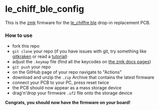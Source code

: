 # le_chiff_ble_config

This is the [zmk](https://zmk.dev) firmware for the [le_chiffre ble](https://github.com/MangoIV/le_chiff_ble) drop-in replacement PCB. 

### How to use 

- fork this repo
- `git clone` your repo (if you have issues with git, try something like [gitkraken](https://www.gitkraken.com/) or read a [tutorial](https://www.atlassian.com/git/tutorials))
- adjust the `.keymap` file (find all the keycodes on [the zmk docs pages](https://zmk.dev/docs/codes/))
- `git push` your repo 
- on the GitHub page of your repo navigate to "Actions"
- download and unzip the `.zip` Archive that contains the latest firmware
- connect your PCB to your PC, press reset twice
- the PCB should now appear as a mass storage device
- drag'n'drop your firmware `.uf2` file onto the storage device 

**Congrats, you should now have the firmware on your board!**

